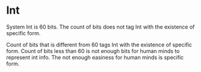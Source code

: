 # Int

System Int is 60 bits.
The count of bits does not tag Int with the existence of specific form.

Count of bits that is different from 60 tags Int with the existence of specific form.
Count of bits less than 60 is not enough bits for human minds to represent int info.
The not enough easiness for human minds is specific form.